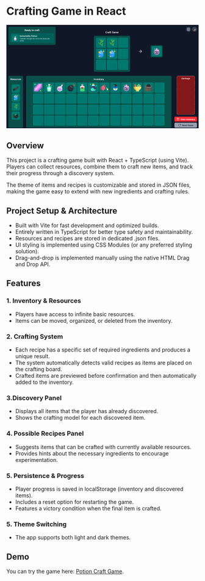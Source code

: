 # Crafting Game in React
![alt text](image.png)
## Overview
This project is a crafting game built with React + TypeScript (using Vite). Players can collect resources, combine them to craft new items, and track their progress through a discovery system.

The theme of items and recipes is customizable and stored in JSON files, making the game easy to extend with new ingredients and crafting rules.

## Project Setup & Architecture
- Built with Vite for fast development and optimized builds.
- Entirely written in TypeScript for better type safety and maintainability.
- Resources and recipes are stored in dedicated .json files.
- UI styling is implemented using CSS Modules (or any preferred styling solution).
- Drag-and-drop is implemented manually using the native HTML Drag and Drop API.

## Features
### 1. Inventory & Resources
- Players have access to infinite basic resources.
- Items can be moved, organized, or deleted from the inventory.
  
### 2. Crafting System
- Each recipe has a specific set of required ingredients and produces a unique result.
- The system automatically detects valid recipes as items are placed on the crafting board.
- Crafted items are previewed before confirmation and then automatically added to the inventory.

### 3.Discovery Panel
- Displays all items that the player has already discovered.
- Shows the crafting model for each discovered item.
  
### 4. Possible Recipes Panel
- Suggests items that can be crafted with currently available resources.
- Provides hints about the necessary ingredients to encourage experimentation.

### 5. Persistence & Progress
- Player progress is saved in localStorage (inventory and discovered items).
- Includes a reset option for restarting the game.
- Features a victory condition when the final item is crafted.

### 5. Theme Switching
- The app supports both light and dark themes.

## Demo
You can try the game here: [Potion Craft Game](https://potion-craft-game.vercel.app/).